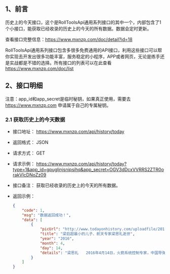 ## 1、前言

历史上的今天接口，这个是RollToolsApi通用系列接口的其中一个，内部包含了1个小接口，能获取已经收录的历史上的今天的所有数据。数据会定时更新。

查看接口完整信息：https://www.mxnzp.com/doc/detail?id=18

RollToolsApi通用系列接口包含多很多免费通用的API接口，利用这些接口可以帮你实现去开发出很多功能丰富，服务稳定的小程序，APP或者网页，无论是练手还是实战都是不错的选择。所有接口的列表可以在此查看 https://www.mxnzp.com/doc/list

## 2、接口明细

注意：app_id和app_secret是临时秘钥，如果真正使用，需要去 https://www.mxnzp.com 申请属于自己的专属秘钥。

### 2.1 获取历史上的今天数据

- 接口地址： https://www.mxnzp.com/api/history/today

- 返回格式： JSON

- 请求方式： GET

- 请求示例： https://www.mxnzp.com/api/history/today?type=1&app_id=gpugljnjsnipsihq&app_secret=OGV3dDcxVVRRS2ZTR0orakVIcDNoZz09

- 接口备注： 获取已经收录的历史上的今天的所有数据。

- 返回示例：

  ```json
  {
      "code": 1,
      "msg": "数据返回成功！",
      "data": [
          {
              "picUrl": "http://www.todayonhistory.com/uploadfile/2016/0415/20160415015208589.jpg",
              "title": "梁启超最小的儿子、航天专家梁思礼逝世",
              "year": "2016",
              "month": 4,
              "day": 14,
              "details": "梁思礼　　2016年4月14日，火箭系统控制专家，中国导弹控制系统研制创始人之一、航天专家梁思礼在北京逝世，享年91岁。　　梁思礼（1924.8.24-2016.4.14），广东新会县人，梁启超之子。　　1945年获美国普渡大学学士学位；1947年获辛辛那提大学硕士学位；1949年获辛辛那提大学博士学位；1950年任邮电部电信技术研究所技术员；1993年当选为中国科学院院士。　　梁思礼曾领导和参加多种导弹、运载火箭控制系统的研制、试验。他在长征二号运载火箭的研制中首次采用新技术，为向太平洋成功发射远程导弹试验作出重要贡献。他对航天可靠性工程提出精辟论述，成为航天可靠性工程学的开创者和学科带头人之一、航天CAD的倡导者和奠基人。曾获国家科技进步特等奖、国家科技进步二等奖、何梁何利基金奖、中国老教授科教兴国奖等。其代表作品有《梁思礼文集》、《向太空长征》等。　　作为梁启超最小的儿子，1929年父亲逝世时，梁思礼还不到5岁。他被家人叫做“老白鼻”，这是梁启超对他的昵称，由Baby(宝贝)一词音译而来。　　尽管生在北京，但梁思礼赴美留学前，几乎都是在天津度过的。1941年中学毕业后，便随三姐梁思懿前往美国留学。到美国仅两周后，珍珠港事件就爆发了。日美宣战让他失去与家庭的联系和经济来源。梁思礼曾回忆说，自己到餐馆洗碗、当侍者，担任游泳场救生员等。　　1949年获辛辛那提大学博士学位后，梁思礼得知新中国成立的消息，他放弃美国无线电公司的邀请，毅然回国投入到祖国建设中。这样的选择并非意料之外，天津市河北区民族路46号有一幢白色的意式建筑，是梁启超伏案奋笔的地方——饮冰室。他在这里写的“人必真有爱国心，然后方可用大事”，指引了子女未来的路。　　“父亲对我的直接影响较少，几个哥哥姐姐都受过父亲言传身教，国学功底属我最弱，但爱国这一课，我不曾落下半节。”梁思礼曾说，尽管早年丧父，但他从父亲那继承的最宝贵的东西就是爱国。将“驯火史”总结为“失败者之书”　　1960年，“东风一号”仿制成功后，临危受命的梁思礼开始着手中近程地地导弹的设计和试验任务。1962年3月21日9时5分，“东风二号”点火发射，最终因为导弹产生横向弹性振动和发动机管道起火，导致发射失败。　　“导弹冒着白烟，摇摆不定，爆炸于发射阵地前300的地方。”这样的描述在梁思礼的报告和演讲上被反复提及。对于一位“驯火者”来说，失败的经验比成功的经验宝贵得多。　　梁思礼将自己的“驯火史”总结为一本“失败者之书”：1967年，首批“东风二号”战斗弹抽检三发考核飞行试验，其中两发发射后连翻几个跟头落地;1974年11月，长征二号发射返回式卫星失败，原因是稳定系统的速率陀螺的输出电缆中断了一根导线……　　正是无数次的失败，让梁思礼开创了航天可靠性工程学。2006年9月9日，长征二号丙运载火箭创造了16次发射全部成功的纪录。梁思礼自始至终参与了长征二号系列火箭的研制工作，他开创的学科成为火箭安全飞行的坚实保障。"
          }
      ]
  }
  
  ```
